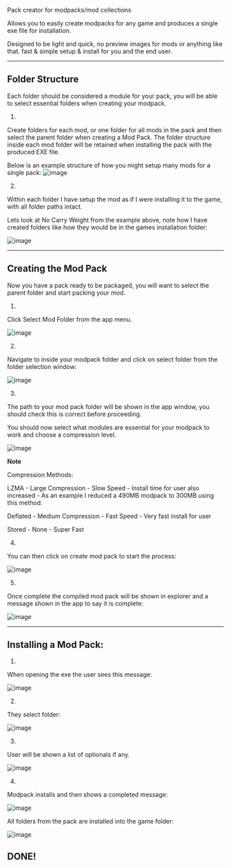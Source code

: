 Pack creator for modpacks/mod collections

Allows you to easily create modpacks for any game and produces a single exe file for installation.

Designed to be light and quick, no preview images for mods or anything like that. fast & simple setup & install for you and the end user.

---------------------------------------------------------------------------------------------------
**Folder Structure**
---------------------------------------------------------------------------------------------------

Each folder should be considered a module for your pack, you will be able to select essential folders when creating your modpack.

1.
Create folders for each mod, or one folder for all mods in the pack and then select the parent folder when creating a Mod Pack.
The folder structure inside each mod folder will be retained when installing the pack with the produced EXE file.

Below is an example structure of how you might setup many mods for a single pack:
![image](https://github.com/user-attachments/assets/f608bc2c-7f34-46e9-82e6-b905bb75b723)

2.
Within each folder I have setup the mod as if I were installing it to the game, with all folder paths intact.

Lets look at No Carry Weight from the example above, note how I have created folders like how they would be in the games installation folder:

![image](https://github.com/user-attachments/assets/f244d3b2-c230-4719-9af6-528777367d8d)

---------------------------------------------------------------------------------------------------
**Creating the Mod Pack**
---------------------------------------------------------------------------------------------------
Now you have a pack ready to be packaged, you will want to select the parent folder and start packing your mod.

1.
Click Select Mod Folder from the app menu.

![image](https://github.com/user-attachments/assets/d76367dc-71e4-4df4-b807-93cb4939c8a3)

2.
Navigate to inside your modpack folder and click on select folder from the folder selection window:

![image](https://github.com/user-attachments/assets/ab55fe56-53ec-47ea-9280-ec56fc3ba260)

3.
The path to your mod pack folder will be shown in the app window, you should check this is correct before proceeding.

You should now select what modules are essential for your modpack to work and choose a compression level.

![image](https://github.com/user-attachments/assets/4dd19320-d892-46b2-bcc2-da451d6d1045)

**Note**

Compression Methods:


LZMA - Large Compression - Slow Speed - Install time for user also increased - As an example I reduced a 490MB modpack to 300MB using this method.

Deflated - Medium Compression - Fast Speed - Very fast install for user

Stored - None - Super Fast

4.
You can then click on create mod pack to start the process:

![image](https://github.com/user-attachments/assets/d4c6eb91-1f7b-4c9b-9611-830a6b36d028)

5.
Once complete the compiled mod pack will be shown in explorer and a message shown in the app to say it is complete:

![image](https://github.com/user-attachments/assets/86337523-7294-4359-878e-850223e7572d)

---------------------------------------------------------------------------------------------------
Installing a Mod Pack:
---------------------------------------------------------------------------------------------------
1.
When opening the exe the user sees this message:

![image](https://github.com/user-attachments/assets/c479b032-2944-4172-945b-79158cb91504)

2.
They select folder:

![image](https://github.com/user-attachments/assets/16ceca05-582a-4880-8665-df95f7394e24)

3.
User will be shown a list of optionals if any.

![image](https://github.com/user-attachments/assets/422918e9-6961-4fed-be56-c2bfde4db1ac)

4.
Modpack installs and then shows a completed message:

![image](https://github.com/user-attachments/assets/503fb86a-eb0b-4bf4-9df9-5133c84b55b2)

All folders from the pack are installed into the game folder:

![image](https://github.com/user-attachments/assets/57c36475-2919-48c2-8292-f941b9e426b7)

DONE!
---------------------------------------------------------------------------------------------------
